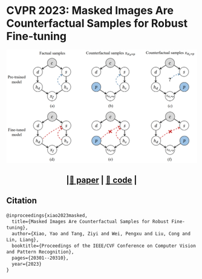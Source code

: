 # CVPR 2023: Masked Images Are Counterfactual Samples for Robust Fine-tuning


<div align=center>

![Image](../../Images/CVPR23.png)          

## |[📜 paper](https://openaccess.thecvf.com/content/CVPR2023/papers/Xiao_Masked_Images_Are_Counterfactual_Samples_for_Robust_Fine-Tuning_CVPR_2023_paper.pdf) | [🌌 code](https://github.com/Coxy7/robust-finetuning) |

</div>

## Citation    
```
@inproceedings{xiao2023masked,
  title={Masked Images Are Counterfactual Samples for Robust Fine-tuning},
  author={Xiao, Yao and Tang, Ziyi and Wei, Pengxu and Liu, Cong and Lin, Liang},
  booktitle={Proceedings of the IEEE/CVF Conference on Computer Vision and Pattern Recognition},
  pages={20301--20310},
  year={2023}
}